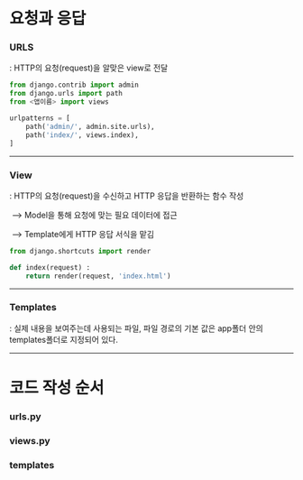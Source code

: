 # 요청과 응답

### URLS 

: HTTP의 요청(request)을 알맞은 view로 전달

```python
from django.contrib import admin 
from django.urls import path 
from <앱이름> import views 

urlpatterns = [
    path('admin/', admin.site.urls),
	path('index/', views.index),
]

```

---

### View

: HTTP의 요청(request)을 수신하고 HTTP 응답을 반환하는 함수 작성

​	--> Model을 통해 요청에 맞는 필요 데이터에 접근

​	--> Template에게 HTTP 응답 서식을 맡김

```python
from django.shortcuts import render

def index(request) :
    return render(request, 'index.html')
```

---

### Templates

: 실제 내용을 보여주는데 사용되는 파일,  파일 경로의 기본 값은 app폴더 안의 templates폴더로 지정되어 있다.

---

# 코드 작성 순서

### urls.py

### views.py

### templates

